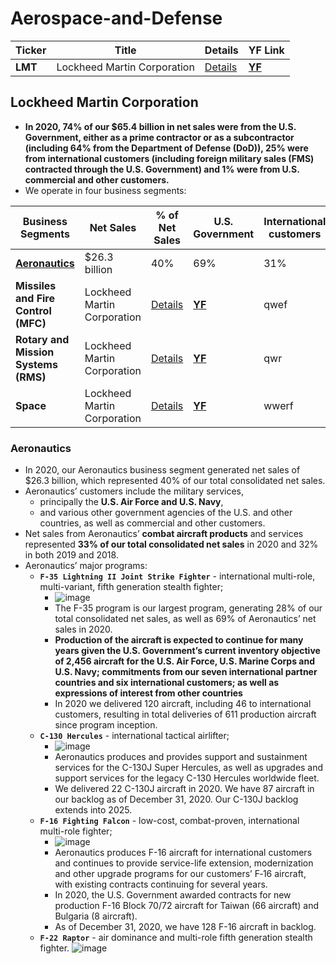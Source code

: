 # Aerospace-and-Defense
Ticker | Title | Details | YF Link
--- | --- | --- | ---
| **LMT** | Lockheed Martin Corporation | [Details](#Lockheed-Martin-Corporation) | **[YF](https://finance.yahoo.com/quote/LMT)** |

## Lockheed Martin Corporation
- **In 2020, 74% of our $65.4 billion in net sales were from the U.S. Government, either as a prime contractor or as a subcontractor (including 64% from the Department of Defense (DoD)), 25% were from international customers (including foreign military sales (FMS) contracted through the U.S. Government) and 1% were from U.S. commercial and other customers.**
- We operate in four business segments:

Business Segments | Net Sales | % of Net Sales | U.S. Government | International customers
--- | --- | --- | --- | ---
| **[Aeronautics](#Aeronautics)** | $26.3 billion | 40% | 69% | 31% |
| **Missiles and Fire Control (MFC)** | Lockheed Martin Corporation | [Details](#Lockheed-Martin-Corporation) | **[YF](https://finance.yahoo.com/quote/LMT)** | qwef |
| **Rotary and Mission Systems (RMS)** | Lockheed Martin Corporation | [Details](#Lockheed-Martin-Corporation) | **[YF](https://finance.yahoo.com/quote/LMT)** | qwr |
| **Space** | Lockheed Martin Corporation | [Details](#Lockheed-Martin-Corporation) | **[YF](https://finance.yahoo.com/quote/LMT)** | wwerf |

### Aeronautics
- In 2020, our Aeronautics business segment generated net sales of $26.3 billion, which represented 40% of our total consolidated net sales.
- Aeronautics’ customers include the military services, 
  - principally the **U.S. Air Force and U.S. Navy**,
  - and various other government agencies of the U.S. and other countries, as well as commercial and other customers.
- Net sales from Aeronautics’ **combat aircraft products** and services represented **33% of our total consolidated net sales** in 2020 and 32% in both 2019 and 2018.
- Aeronautics’ major programs:
  - **```F-35 Lightning II Joint Strike Fighter```** - international multi-role, multi-variant, fifth generation stealth fighter;
    - ![image](https://user-images.githubusercontent.com/85560091/130383336-f9b8d3f5-bb4a-4cf7-aae0-6f922f305114.png)
    - The F-35 program is our largest program, generating 28% of our total consolidated net sales, as well as 69% of Aeronautics’ net sales in 2020. 
    - **Production of the aircraft is expected to continue for many years given the U.S. Government’s current inventory objective of 2,456 aircraft for the U.S. Air Force, U.S. Marine Corps and U.S. Navy; commitments from our seven international partner countries and six international customers; as well as expressions of interest from other countries**
    - In 2020 we delivered 120 aircraft, including 46 to international customers, resulting in total deliveries of 611 production aircraft since program inception.
  - **```C-130 Hercules```** - international tactical airlifter;
     - ![image](https://user-images.githubusercontent.com/85560091/130383427-dde06fac-ad8d-4ef6-a9e2-3f7f2ce4849a.png)
     - Aeronautics produces and provides support and sustainment services for the C-130J Super Hercules, as well as upgrades and support services for the legacy C-130 Hercules worldwide fleet. 
     - We delivered 22 C-130J aircraft in 2020. We have 87 aircraft in our backlog as of December 31, 2020. Our C-130J backlog extends into 2025.
  - **```F-16 Fighting Falcon```** - low-cost, combat-proven, international multi-role fighter;
     - ![image](https://user-images.githubusercontent.com/85560091/130383598-38e40208-a7d4-4092-a395-0eaf9374dd76.png)
     - Aeronautics produces F-16 aircraft for international customers and continues to provide service-life extension, modernization and other upgrade programs for our customers’ F‑16 aircraft, with existing contracts continuing for several years. 
     - In 2020, the U.S. Government awarded contracts for new production F-16 Block 70/72 aircraft for Taiwan (66 aircraft) and Bulgaria (8 aircraft). 
     - As of December 31, 2020, we have 128 F-16 aircraft in backlog. 
  - **```F-22 Raptor```** - air dominance and multi-role fifth generation stealth fighter.
![image](https://user-images.githubusercontent.com/85560091/130383901-1ddae5fe-53c4-4700-b5bd-fdd9a76fed60.png)
